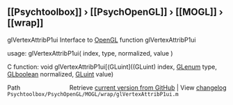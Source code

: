 ## [[Psychtoolbox]] &#8250; [[PsychOpenGL]] &#8250; [[MOGL]] &#8250; [[wrap]]

glVertexAttribP1ui  Interface to [OpenGL](OpenGL) function glVertexAttribP1ui  
  
usage:  glVertexAttribP1ui( index, type, normalized, value )  
  
C function:  void glVertexAttribP1ui[(GLuint]((GLuint) index, [GLenum](GLenum) type, [GLboolean](GLboolean) normalized, [GLuint](GLuint) value)  




<div class="code_header" style="text-align:right;">
  <span style="float:left;">Path&nbsp;&nbsp;</span> <span class="counter">Retrieve <a href=
  "https://raw.github.com/Psychtoolbox-3/Psychtoolbox-3/beta/Psychtoolbox/PsychOpenGL/MOGL/wrap/glVertexAttribP1ui.m">current version from GitHub</a> | View <a href=
  "https://github.com/Psychtoolbox-3/Psychtoolbox-3/commits/beta/Psychtoolbox/PsychOpenGL/MOGL/wrap/glVertexAttribP1ui.m">changelog</a></span>
</div>
<div class="code">
  <code>Psychtoolbox/PsychOpenGL/MOGL/wrap/glVertexAttribP1ui.m</code>
</div>

